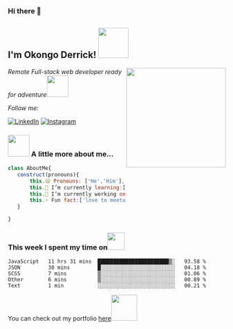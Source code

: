 ### Hi there 👋

<h2>  I'm Okongo Derrick! <img src="https://media.giphy.com/media/26Fxy3Iz1ari8oytO/giphy.gif" width="70"></h2>
<img align='right' src="https://media.giphy.com/media/dWxO36Jzd6bTSt5dIY/giphy.gif" width="230">
<p><em>Remote Full-stack web developer ready for adventure</em><img src="https://media.giphy.com/media/XGma2iRIHTKkwqRkFl/giphy.gif" width="50"></p>

<i>Follow me:</i><br>

<a href="https://www.linkedin.com/in/okongo-derrick-a0147622b/" target="_blank"><img src="https://img.shields.io/badge/LinkedIn-%230077B5.svg?&style=flat-square&logo=linkedin&logoColor=white" alt="LinkedIn"></a>
<a href="https://twitter.com/DerrickHayle" target="_blank"><img src="https://img.shields.io/twitter/url?style=social" alt="Instagram"></a>


### <img src="https://media.giphy.com/media/kbVuid1Ak3uEHJUMVO/giphy.gif" width="50"> A little more about me...  
 
 ```javascript 
 class AboutMe{
    construct(pronouns){
        this.😄 Pronouns: ['He','Him'],
        this.🌱 I’m currently learning:['JavaScript','HTML','CSS','React','Bootstrap','saas'],
        this.🔭 I’m currently working on :'Full-time student at Microverse',
        this.⚡ Fun fact:['love to meetup and collaborate with other devs'],        
    }

}

````
### This week I spent my time on<img src="https://media.giphy.com/media/SvQzkTQb3ZwKcj1QTO/giphy.gif" width="40">

```text
JavaScript   11 hrs 31 mins  ███████████████████████▒░   93.58 %
JSON         30 mins         █░░░░░░░░░░░░░░░░░░░░░░░░   04.18 %
SCSS         7 mins          ▒░░░░░░░░░░░░░░░░░░░░░░░░   01.06 %
Other        6 mins          ▒░░░░░░░░░░░░░░░░░░░░░░░░   00.89 %
Text         1 min           ░░░░░░░░░░░░░░░░░░░░░░░░░   00.21 %
````

<p>You can check out my portfolio <a href="https://derrick1451.github.io/Mobile-Portfolio/">here</a><img src="https://media.giphy.com/media/cKPse5DZaptID3YAMK/giphy.gif" width="60"></p>
